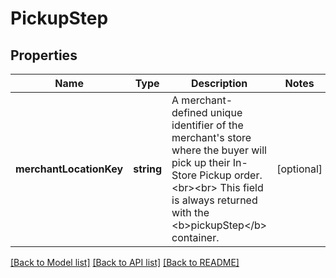 # PickupStep

## Properties
Name | Type | Description | Notes
------------ | ------------- | ------------- | -------------
**merchantLocationKey** | **string** | A merchant-defined unique identifier of the merchant&#x27;s store where the buyer will pick up their In-Store Pickup order.&lt;br&gt;&lt;br&gt; This field is always returned with the &lt;b&gt;pickupStep&lt;/b&gt; container. | [optional] 

[[Back to Model list]](../../README.md#documentation-for-models) [[Back to API list]](../../README.md#documentation-for-api-endpoints) [[Back to README]](../../README.md)

